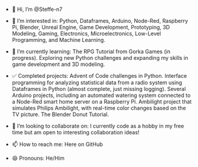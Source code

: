 - 👋 Hi, I’m @Steffe-n7

- 👀 I’m interested in: Python, Dataframes, Arduino, Node-Red, Raspberry Pi, Blender, Unreal Engine, Game Development, Prototyping, 3D Modeling, Gaming, Electronics, Microelectronics, Low-Level Programming, and Machine Learning.

- 🌱 I’m currently learning:
      The RPG Tutorial from Gorka Games (in progress).
      Exploring new Python challenges and expanding my skills in game development and 3D modeling.

- ✅ Completed projects:
      Advent of Code challenges in Python.
      Interface programming for analyzing statistical data from a radio system using Dataframes in Python (almost complete, just missing logging).
      Several Arduino projects, including an automated watering system connected to a Node-Red smart home server on a Raspberry Pi.
      Ambilight project that simulates Philips Ambilight, with real-time color changes based on the TV picture.
      The Blender Donut Tutorial.

- 💞️ I’m looking to collaborate on: I currently code as a hobby in my free time but am open to interesting collaboration ideas!

- 📫 How to reach me: Here on GitHub

- 😄 Pronouns: He/Him

<!---
Steffe-n7/Steffe-n7 is a ✨ special ✨ repository because its `README.md` (this file) appears on your GitHub profile.
You can click the Preview link to take a look at your changes.
--->
